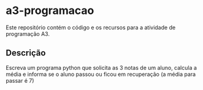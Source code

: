 # a3-programacao

Este repositório contém o código e os recursos para a atividade de programação A3.

## Descrição

Escreva um programa python que solicita as 3 notas de um aluno, calcula a média e informa se o aluno passou ou ficou em recuperação (a média para passar é 7)




